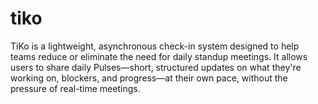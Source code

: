 # tiko
TiKo is a lightweight, asynchronous check-in system designed to help teams reduce or eliminate the need for daily standup meetings. It allows users to share daily Pulses—short, structured updates on what they're working on, blockers, and progress—at their own pace, without the pressure of real-time meetings.
